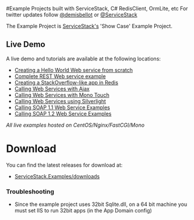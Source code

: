 #Example Projects built with ServiceStack, C# RedisClient, OrmLite, etc
For twitter updates follow <a href="http://twitter.com/demisbellot">@demisbellot</a> or <a href="http://twitter.com/servicestack">@ServiceStack</a>

The Example Project is [ServiceStack's](https://github.com/mythz/ServiceStack) 'Show Case' Example Project.

## Live Demo

A live demo and tutorials are available at the following locations:

* [Creating a Hello World Web service from scratch](http://servicestack.net/ServiceStack.Hello/Default.htm)
* [Complete REST Web service example](http://servicestack.net/ServiceStack.MovieRest/)
* [Creating a StackOverflow-like app in Redis](http://servicestack.net/RedisStackOverflow/)
* [Calling Web Services with Ajax](http://servicestack.net/ServiceStack.Examples.Clients/Default.htm)
* [Calling Web Services with Mono Touch](http://www.servicestack.net/monotouch/remote-info/)
* [Calling Web Services using Silverlight](http://servicestack.net/ServiceStack.Examples.Clients/Silverlight.htm)
* [Calling SOAP 1.1 Web Service Examples](http://servicestack.net/ServiceStack.Examples.Clients/Soap11.aspx)
* [Calling SOAP 1.2 Web Service Examples](http://servicestack.net/ServiceStack.Examples.Clients/Soap12.aspx)

_All live examples hosted on CentOS/Nginx/FastCGI/Mono_

# Download

You can find the latest releases for download at:

* [ServiceStack.Examples/downloads](https://github.com/mythz/ServiceStack.Examples/downloads)


### Troubleshooting

- Since the example project uses 32bit Sqlite.dll, on a 64 bit machine you must set IIS to run 32bit apps (in the App Domain config)


